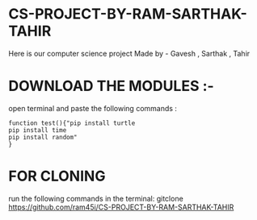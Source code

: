 # CS-PROJECT-BY-RAM-SARTHAK-TAHIR
Here is our computer science project 
Made by - Gavesh , Sarthak , Tahir 
# DOWNLOAD THE MODULES :-
open terminal and paste the following commands :
```
function test(){"pip install turtle
pip install time
pip install random"
}
```
# FOR CLONING 
run the following commands in the terminal:
gitclone https://github.com/ram45i/CS-PROJECT-BY-RAM-SARTHAK-TAHIR
